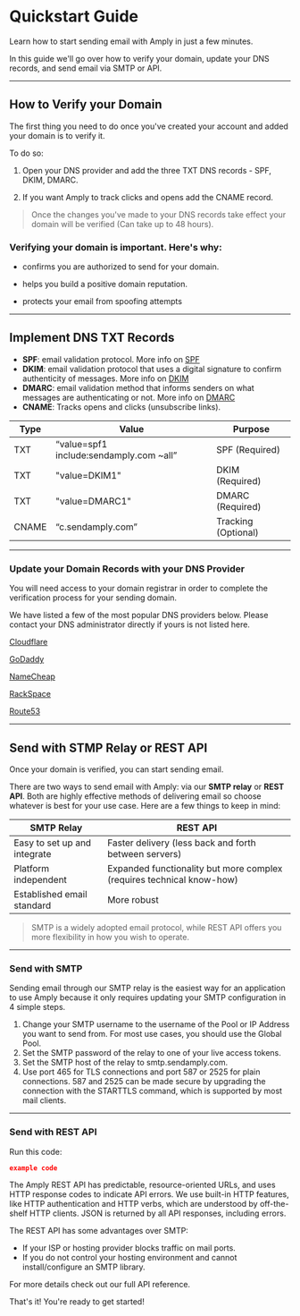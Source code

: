 # Quickstart Guide

Learn how to start sending email with Amply in just a few minutes. 

In this guide we'll go over how to verify your domain, update your DNS records, and send email via SMTP or API.

****

## How to Verify your Domain

The first thing you need to do once you've created your account and added your domain is to verify it. 

To do so:

1. Open your DNS provider and add the three TXT DNS records - SPF, DKIM, DMARC.

2. If you want Amply to track clicks and opens add the CNAME record.

> Once the changes you've made to your DNS records take effect your domain will be verified (Can take up to 48 hours).


### Verifying your domain is important. Here's why:

- confirms you are authorized to send for your domain.

- helps you build a positive domain reputation.

- protects your email from spoofing attempts

****

## Implement DNS TXT Records 

- __SPF__: email validation protocol. More info on [SPF](../../docs/Deliverability/B-SPF.md)
- __DKIM__: email validation protocol that uses a digital signature to confirm authenticity of messages. More info on [DKIM](../../docs/Deliverability/C-DKIM.md)
- __DMARC__: email validation method that informs senders on what messages are authenticating or not. More info on [DMARC](../../docs/Deliverability/D-DMARC.md)
- __CNAME__: Tracks opens and clicks (unsubscribe links).


Type | Value | Purpose
---------|----------|---------
 TXT | “value=spf1 include:sendamply.com ~all” | SPF (Required)
 TXT | "value=DKIM1" | DKIM (Required)
 TXT | "value=DMARC1" | DMARC (Required)
 CNAME | “c.sendamply.com” | Tracking (Optional)

****

### Update your Domain Records with your DNS Provider

You will need access to your domain registrar in order to complete the verification process for your sending domain. 

We have listed a few of the most popular DNS providers below. Please contact your DNS administrator directly if yours is not listed here.

[Cloudflare](https://www.cloudflare.com/plans/?utm_expid=.7pphc_ZaTHiTiyD0kMWvaA.0&utm_referrer=https%3A%2F%2Fwww.sparkpost.com%2Fdocs%2Fgetting-started%2Fgetting-started-sparkpost%2F)

[GoDaddy](https://www.godaddy.com/help/manage-dns-zone-files-680)

[NameCheap](https://www.namecheap.com/)

[RackSpace](https://support.rackspace.com/)

[Route53](https://aws.amazon.com/route53/)

****

## Send with STMP Relay or REST API

Once your domain is verified, you can start sending email.

There are two ways to send email with Amply: via our **SMTP relay** or **REST API**. Both are highly effective methods of delivering email so choose whatever is best for your use case. Here are a few things to keep in mind:


SMTP Relay | REST API
---------|----------
 Easy to set up and integrate | Faster delivery (less back and forth between servers)
 Platform independent | Expanded functionality but more complex (requires technical know-how)
 Established email standard | More robust


> SMTP is a widely adopted email protocol, while REST API offers you more flexibility in how you wish to operate.

****

### Send with SMTP

Sending email through our SMTP relay is the easiest way for an application to use Amply because it only requires updating your SMTP configuration in 4 simple steps.

1. Change your SMTP username to the username of the Pool or IP Address you want to send from. For most use cases, you should use the Global Pool.
2. Set the SMTP password of the relay to one of your live access tokens.
3. Set the SMTP host of the relay to smtp.sendamply.com.
4. Use port 465 for TLS connections and port 587 or 2525 for plain connections. 587 and 2525 can be made secure by upgrading the connection with the STARTTLS command, which is supported by most mail clients.

****

### Send with REST API

Run this code: 

```json
example code
```

The Amply REST API has predictable, resource-oriented URLs, and uses HTTP response codes to indicate API errors. We use built-in HTTP features, like HTTP authentication and HTTP verbs, which are understood by off-the-shelf HTTP clients. JSON is returned by all API responses, including errors.

The REST API has some advantages over SMTP:

- If your ISP or hosting provider blocks traffic on mail ports.
- If you do not control your hosting environment and cannot install/configure an SMTP library.

For more details check out our full API reference.


That's it! You're ready to get started!


